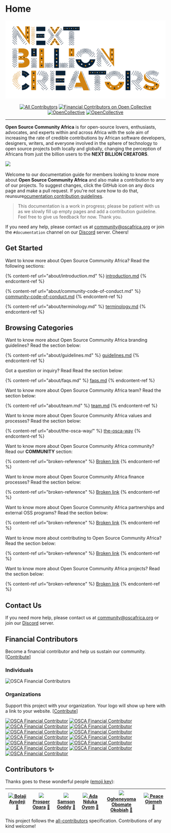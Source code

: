 # Home

<div align="center">

![](<.gitbook/assets/NXTBC.png>)

[![All Contributors](https://img.shields.io/badge/all\_contributors-6-orange.svg?style=flat-square)](./#contributors-) [![Financial Contributors on Open Collective](https://opencollective.com/osca/all/badge.svg?label=financial+contributors)](https://opencollective.com/osca) [![OpenCollective](https://opencollective.com/osca/backers/badge.svg)](#backers) [![OpenCollective](https://opencollective.com/osca/sponsors/badge.svg)](#sponsors)

</div>

---

**Open Source Community Africa** is for open-source lovers, enthusiasts, advocates, and experts within and across Africa with the sole aim of increasing the rate of credible contributions by African software developers, designers, writers, and everyone involved in the sphere of technology to open source projects both locally and globally, changing the perception of Africans from just the billion users to the **NEXT BILLION CREATORS**.

![](<.gitbook/assets/OSCA Logo\_Colored.png>)

Welcome to our documentation guide for members looking to know more about **Open Source Community Africa** and also make a contribution to any of our projects. To suggest changes, click the GitHub icon on any docs page and make a pull request. If you're not sure how to do that, reunsure[ocumentation contribution guidelines](https://github.com/oscafrica/documentation/blob/master/contributing/documentation/guidelines.md).

> This documentation is a work in progress; please be patient with us as we slowly fill up empty pages and add a contribution guideline. Feel free to give us feedback for now. Thank you.

If you need any help, please contact us at [community@oscafrica.org](mailto:community@oscafrica.org) or join the `#documentation` channel on our [Discord](https://bit.ly/osca-discord) server. Cheers!

## Get Started

Want to know more about Open Source Community Africa? Read the following sections:

{% content-ref url="about/introduction.md" %}
[introduction.md](about/introduction.md)
{% endcontent-ref %}

{% content-ref url="about/community-code-of-conduct.md" %}
[community-code-of-conduct.md](about/community-code-of-conduct.md)
{% endcontent-ref %}

{% content-ref url="about/terminology.md" %}
[terminology.md](about/terminology.md)
{% endcontent-ref %}

## Browsing Categories

Want to know more about Open Source Community Africa branding guidelines? Read the section below:

{% content-ref url="about/guidelines.md" %}
[guidelines.md](about/guidelines.md)
{% endcontent-ref %}

Got a question or inquiry? Read Read the section below:

{% content-ref url="about/faqs.md" %}
[faqs.md](about/faqs.md)
{% endcontent-ref %}

Want to know more about Open Source Community Africa team? Read the section below:

{% content-ref url="about/team.md" %}
[team.md](about/team.md)
{% endcontent-ref %}

Want to know more about Open Source Community Africa values and processes? Read the section below:

{% content-ref url="about/the-osca-way/" %}
[the-osca-way](about/the-osca-way/)
{% endcontent-ref %}

Want to know more about Open Source Community Africa community? Read our **COMMUNITY** section:

{% content-ref url="broken-reference" %}
[Broken link](broken-reference)
{% endcontent-ref %}

Want to know more about Open Source Community Africa finance processes? Read the section below:

{% content-ref url="broken-reference" %}
[Broken link](broken-reference)
{% endcontent-ref %}

Want to know more about Open Source Community Africa partnerships and external OSS programs? Read the section below:

{% content-ref url="broken-reference" %}
[Broken link](broken-reference)
{% endcontent-ref %}

Want to know more about contributing to Open Source Community Africa? Read the section below:

{% content-ref url="broken-reference" %}
[Broken link](broken-reference)
{% endcontent-ref %}

Want to know more about Open Source Community Africa projects? Read the section below:

{% content-ref url="broken-reference" %}
[Broken link](broken-reference)
{% endcontent-ref %}

## Contact Us

If you need more help, please contact us at [community@oscafrica.org](mailto:community@oscafrica.org) or join our [Discord](https://bit.ly/osca-discord) server.

## Financial Contributors

Become a financial contributor and help us sustain our community. \[[Contribute](https://opencollective.com/osca/contribute)]

### Individuals

![OSCA Financial Contributors](https://opencollective.com/osca/individuals.svg?width=900)

### Organizations

Support this project with your organization. Your logo will show up here with a link to your website. \[[Contribute](https://opencollective.com/osca/contribute)]

[![OSCA Financial Contributor](https://opencollective.com/osca/organization/0/avatar.svg)](https://opencollective.com/osca/organization/0/website) [![OSCA Financial Contributor](https://opencollective.com/osca/organization/1/avatar.svg)](https://opencollective.com/osca/organization/1/website) [![OSCA Financial Contributor](https://opencollective.com/osca/organization/2/avatar.svg)](https://opencollective.com/osca/organization/2/website) [![OSCA Financial Contributor](https://opencollective.com/osca/organization/3/avatar.svg)](https://opencollective.com/osca/organization/3/website) [![OSCA Financial Contributor](https://opencollective.com/osca/organization/4/avatar.svg)](https://opencollective.com/osca/organization/4/website) [![OSCA Financial Contributor](https://opencollective.com/osca/organization/5/avatar.svg)](https://opencollective.com/osca/organization/5/website) [![OSCA Financial Contributor](https://opencollective.com/osca/organization/6/avatar.svg)](https://opencollective.com/osca/organization/6/website) [![OSCA Financial Contributor](https://opencollective.com/osca/organization/7/avatar.svg)](https://opencollective.com/osca/organization/7/website) [![OSCA Financial Contributor](https://opencollective.com/osca/organization/8/avatar.svg)](https://opencollective.com/osca/organization/8/website) [![OSCA Financial Contributor](https://opencollective.com/osca/organization/9/avatar.svg)](https://opencollective.com/osca/organization/9/website) [![OSCA Financial Contributor](https://opencollective.com/osca/organization/10/avatar.svg)](https://opencollective.com/osca/organization/10/website) [![OSCA Financial Contributor](https://opencollective.com/osca/organization/11/avatar.svg)](https://opencollective.com/osca/organization/11/website) [![OSCA Financial Contributor](https://opencollective.com/osca/organization/12/avatar.svg)](https://opencollective.com/osca/organization/12/website)

## Contributors ✨

Thanks goes to these wonderful people ([emoji key](https://allcontributors.org/docs/en/emoji-key)):

| [![](https://avatars2.githubusercontent.com/u/30334776?v=4) **Bolaji Ayodeji**](https://bolajiayodeji.com) [📖](https://github.com/oscafrica/documentation/commits?author=BolajiAyodeji) | [![](https://avatars3.githubusercontent.com/u/30195980?v=4) **Prosper Opara**](https://kodekage.tech) [📖](https://github.com/oscafrica/documentation/commits?author=kodekage) | [![](https://avatars3.githubusercontent.com/u/6048601?v=4) **Samson Goddy**](http://samsongoddy.com) [📖](https://github.com/oscafrica/documentation/commits?author=samswag) | [![](https://avatars0.githubusercontent.com/u/13289217?v=4) **Ada Nduka Oyom**](http://medium.com/kolokodess) [📖](https://github.com/oscafrica/documentation/commits?author=Kolokodess) | [![](https://avatars0.githubusercontent.com/u/32799642?v=4) **Ogheneyoma Obomate Okobiah**](https://github.com/yomaokobiah) [📖](https://github.com/oscafrica/documentation/commits?author=yomaokobiah) | [![](https://avatars1.githubusercontent.com/u/30669761?v=4) **Peace Ojemeh**](http://peaceojemeh.com/) [📖](https://github.com/oscafrica/documentation/commits?author=perriefidelis) |
| ---------------------------------------------------------------------------------------------------------------------------------------------------------------------------------------- | ------------------------------------------------------------------------------------------------------------------------------------------------------------------------------ | ---------------------------------------------------------------------------------------------------------------------------------------------------------------------------- | ---------------------------------------------------------------------------------------------------------------------------------------------------------------------------------------- | ------------------------------------------------------------------------------------------------------------------------------------------------------------------------------------------------------- | ------------------------------------------------------------------------------------------------------------------------------------------------------------------------------------ |

This project follows the [all-contributors](https://github.com/all-contributors/all-contributors) specification. Contributions of any kind welcome!
